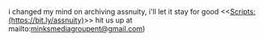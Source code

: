 i changed my mind on archiving assnuity, i'll let it stay for good
<<<Scripts:(https://bit.ly/assnuity)>>>
hit us up at mailto:minksmediagroupent@gmail.com)
